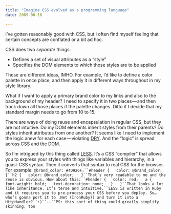 ```yaml
---
title: "Imagine CSS evolved as a programming language"
date: 2009-06-16

---
```


I’ve gotten reasonably good with CSS, but I often find myself feeling that certain concepts are conflated or a bit ad hoc.

CSS does two _separate_ things:

*   Defines a set of visual attributes as a “style”
*   Specifies the DOM elements to which those styles are to be applied

These are different ideas, IMHO. For example, I’d like to define a color palette in once place, and then apply it in different ways throughout in my style library.

What if I want to apply a primary brand color to my links and also to the background of my header? I need to specify it in two places — and then track down all those places if the palette changes. Ditto if I decide that my standard margin needs to go from 10 to 15.

There are ways of doing reuse and encapsulation in regular CSS, but they are not intuitive. Do my DOM elements inherit styles from their parents? Do styles inherit attributes from one another? It seems like I need to implement the logic anew for each case — violating [DRY](http://en.wikipedia.org/wiki/Don%27t_repeat_yourself). And the “logic” is spread across CSS and the DOM.

So I’m intrigued by this thing called [LESS](http://lesscss.org/). It’s a CSS “compiler” that allows you to express your styles with things like variables and hierarchy, in a quasi-CSS syntax. Then it converts that syntax to real CSS for the browser. For example:
`@brand_color: #4D926F;``#header {  
  color: @brand_color;  
}``h2 {  
  color: @brand_color;  
}``That’s very readable to me and the reuse is obvious. How about this:``#header {  
  color: red;  
  a {  
    font-weight: bold;  
    text-decoration: none;  
  }  
}``That looks a lot like inheritance. It’s terse and intuitive.``LESS is written in Ruby and it requires you to pre-process your CSS before you deploy. So…who’s gonna port it to .Net (IronRuby?) and turn it into a HttpHandler?``:)``--``PS: this sort of thing could greatly simplify skinning, too`
